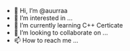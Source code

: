 - 👋 Hi, I’m @auurraa
- 👀 I’m interested in ...
- 🌱 I’m currently learning C++ Certicate
- 💞️ I’m looking to collaborate on ...
- 📫 How to reach me ...

<!---
auurraa/auurraa is a ✨ special ✨ repository because its `README.md` (this file) appears on your GitHub profile.
You can click the Preview link to take a look at your changes.
--->
